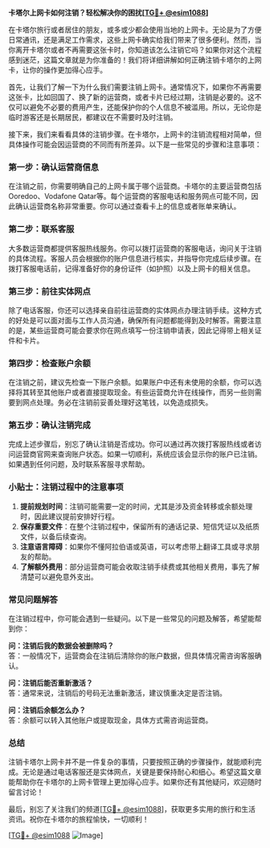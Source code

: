**卡塔尔上网卡如何注销？轻松解决你的困扰[[TG💪+ @esim1088](https://t.me/s/esim1088)]**

在卡塔尔旅行或者居住的朋友，或多或少都会使用当地的上网卡。无论是为了方便日常通讯，还是满足工作需求，这些上网卡确实给我们带来了很多便利。然而，当你离开卡塔尔或者不再需要这张卡时，你知道该怎么注销它吗？如果你对这个流程感到迷茫，这篇文章就是为你准备的！我们将详细讲解如何正确注销卡塔尔的上网卡，让你的操作更加得心应手。

首先，让我们了解一下为什么我们需要注销上网卡。通常情况下，如果你不再需要这张卡，比如回国了、换了新的运营商，或者卡片已经过期，注销是必要的。这不仅可以避免不必要的费用产生，还能保护你的个人信息不被滥用。所以，无论你是临时游客还是长期居民，都建议在不需要时及时注销。

接下来，我们来看看具体的注销步骤。在卡塔尔，上网卡的注销流程相对简单，但具体操作可能会因运营商的不同而有所差异。以下是一些常见的步骤和注意事项：

### **第一步：确认运营商信息**
在注销之前，你需要明确自己的上网卡属于哪个运营商。卡塔尔的主要运营商包括Ooredoo、Vodafone Qatar等。每个运营商的客服电话和服务网点可能不同，因此确认运营商名称非常重要。你可以通过查看卡上的信息或者账单来确认。

### **第二步：联系客服**
大多数运营商都提供客服热线服务。你可以拨打运营商的客服电话，询问关于注销的具体流程。客服人员会根据你的账户信息进行核实，并指导你完成后续步骤。在拨打客服电话前，记得准备好你的身份证件（如护照）以及上网卡的相关信息。

### **第三步：前往实体网点**
除了电话客服，你还可以选择亲自前往运营商的实体网点办理注销手续。这种方式的好处是可以面对面与工作人员沟通，确保所有问题都能得到及时解答。需要注意的是，某些运营商可能会要求你在网点填写一份注销申请表，因此记得带上相关证件和卡片。

### **第四步：检查账户余额**
在注销之前，建议先检查一下账户余额。如果账户中还有未使用的余额，你可以选择将其转至其他账户或者直接提取现金。有些运营商允许在线操作，而另一些则需要到网点处理。务必在注销前妥善处理好这笔钱，以免造成损失。

### **第五步：确认注销完成**
完成上述步骤后，别忘了确认注销是否成功。你可以通过再次拨打客服热线或者访问运营商官网来查询账户状态。如果一切顺利，系统应该会显示你的账户已注销。如果遇到任何问题，及时联系客服寻求帮助。

### **小贴士：注销过程中的注意事项**
1. **提前规划时间**：注销可能需要一定的时间，尤其是涉及资金转移或余额处理时，因此建议提前安排好行程。
2. **保存重要文件**：在整个注销过程中，保留所有的通话记录、短信凭证以及纸质文件，以备后续查询。
3. **注意语言障碍**：如果你不懂阿拉伯语或英语，可以考虑带上翻译工具或寻求朋友的帮助。
4. **了解额外费用**：部分运营商可能会收取注销手续费或其他相关费用，事先了解清楚可以避免意外支出。

### **常见问题解答**
在注销过程中，你可能会遇到一些疑问。以下是一些常见的问题及解答，希望能帮到你：

**问：注销后我的数据会被删除吗？**  
答：一般情况下，运营商会在注销后清除你的账户数据，但具体情况需咨询客服确认。

**问：注销后能否重新激活？**  
答：通常来说，注销后的号码无法重新激活，建议慎重决定是否注销。

**问：注销后余额怎么办？**  
答：余额可以转入其他账户或提取现金，具体方式需咨询运营商。

### **总结**
注销卡塔尔上网卡并不是一件复杂的事情，只要按照正确的步骤操作，就能顺利完成。无论是通过电话客服还是实体网点，关键是要保持耐心和细心。希望这篇文章能帮助你在卡塔尔的上网卡管理上更加得心应手。如果你还有其他疑问，欢迎随时留言讨论！

最后，别忘了关注我们的频道[[TG💪+ @esim1088](https://t.me/s/esim1088)]，获取更多实用的旅行和生活资讯。祝你在卡塔尔的旅程愉快，一切顺利！

[[TG💪+ @esim1088](https://t.me/s/esim1088) ![Image](https://i.postimg.cc/4NQfJmqS/Snipaste-2025-05-13-00-14-12.png)]